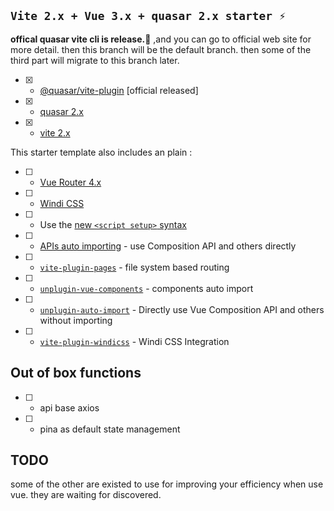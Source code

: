 ## `Vite 2.x + Vue 3.x + quasar 2.x starter ⚡`

**offical quasar vite cli is release.🌹** ,and you can go to official web site for more detail. then this branch will be 
the default branch. then some of the third part will migrate to this branch later.

- [X] - [@quasar/vite-plugin](https://quasar.dev/start/vite-plugin) [official released]
- [X] - [quasar 2.x](https://github.com/quasarframework/quasar)
- [X] - [vite 2.x](https://github.com/vitejs/vite)

This starter template also includes an plain :

- [ ]  - [Vue Router 4.x](https://github.com/vuejs/vue-router-next)
- [ ]  - [Windi CSS](https://github.com/windicss/windicss)
- [ ]  - Use the [new `<script setup>` syntax](https://github.com/vuejs/rfcs/pull/227)
- [ ]  - [APIs auto importing](https://github.com/antfu/unplugin-auto-import) - use Composition API and others directly
- [ ]  - [`vite-plugin-pages`](https://github.com/hannoeru/vite-plugin-pages) - file system based routing
- [ ]  - [`unplugin-vue-components`](https://github.com/antfu/unplugin-vue-components) - components auto import
- [ ]  - [`unplugin-auto-import`](https://github.com/antfu/unplugin-auto-import) - Directly use Vue Composition API and others without importing
- [ ]  - [`vite-plugin-windicss`](https://github.com/antfu/vite-plugin-windicss) - Windi CSS Integration

## Out of box functions 

- [ ] - api base axios
- [ ] - pina as default state management

## TODO 

some of the other are existed to use for improving your efficiency when use vue. they are waiting for discovered.
